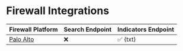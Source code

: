 # Firewall Integrations

| Firewall Platform | Search Endpoint | Indicators Endpoint | 
| ------------- | ------------- | ------------- |
| [Palo Alto](./paloalto.md) | :x:  | :white_check_mark: (txt) | 
